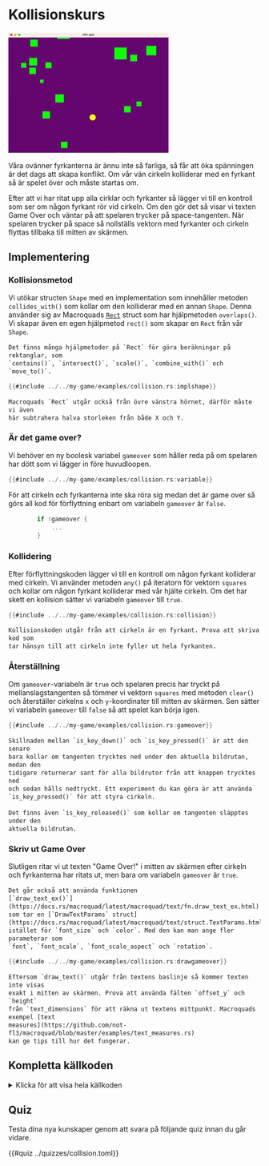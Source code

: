 # Kollisionskurs

![Screenshot](images/collision.gif#center)

Våra ovänner fyrkanterna är ännu inte så farliga, så får att öka spänningen är
det dags att skapa konflikt. Om vår vän cirkeln kolliderar med en fyrkant så
är spelet över och måste startas om.

Efter att vi har ritat upp alla cirklar och fyrkanter så lägger vi till en
kontroll som ser om någon fyrkant rör vid cirkeln. Om den gör det så visar vi
texten Game Over och väntar på att spelaren trycker på space-tangenten. När
spelaren trycker på space så nollställs vektorn med fyrkanter och cirkeln
flyttas tillbaka till mitten av skärmen.

## Implementering

### Kollisionsmetod

Vi utökar structen `Shape` med en implementation som innehåller metoden
`collides_with()` som kollar om den kolliderar med en annan `Shape`. Denna
använder sig av Macroquads
[`Rect`](https://docs.rs/macroquad/latest/macroquad/math/struct.Rect.html)
struct som har hjälpmetoden `overlaps()`. Vi skapar även en egen hjälpmetod
`rect()` som skapar en `Rect` från vår `Shape`.

```admonish info
Det finns många hjälpmetoder på `Rect` för göra beräkningar på rektanglar, som
`contains()`, `intersect()`, `scale()`, `combine_with()` och `move_to()`.
```

```rust
{{#include ../../my-game/examples/collision.rs:implshape}}
```

```admonish note title="Notera"
Macroquads `Rect` utgår också från övre vänstra hörnet, därför måste vi även
här subtrahera halva storleken från både X och Y.
```

### Är det game over?

Vi behöver en ny boolesk variabel `gameover` som håller reda på om spelaren
har dött som vi lägger in före huvudloopen.

```rust
{{#include ../../my-game/examples/collision.rs:variable}}
```

För att cirkeln och fyrkanterna inte ska röra sig medan det är game over så
görs all kod för förflyttning enbart om variabeln `gameover` är `false`.

```rust
        if !gameover {
            ...
        }
```

### Kollidering

Efter förflyttningskoden lägger vi till en kontroll om någon fyrkant
kolliderar med cirkeln. Vi använder metoden `any()` på iteratorn för vektorn
`squares` och kollar om någon fyrkant kolliderar med vår hjälte cirkeln. Om
det har skett en kollision sätter vi variabeln `gameover` till `true`.

```rust
{{#include ../../my-game/examples/collision.rs:collision}}
```

```admonish tip title="Utmaning" class="challenge"
Kollisionskoden utgår från att cirkeln är en fyrkant. Prova att skriva kod som
tar hänsyn till att cirkeln inte fyller ut hela fyrkanten.
```

### Återställning

Om `gameover`-variabeln är `true` och spelaren precis har tryckt på
mellanslagstangenten så tömmer vi vektorn `squares` med metoden `clear()` och
återställer cirkelns `x` och `y`-koordinater till mitten av skärmen. Sen
sätter vi variabeln `gameover` till `false` så att spelet kan börja igen.

```rust
{{#include ../../my-game/examples/collision.rs:gameover}}
```

```admonish info
Skillnaden mellan `is_key_down()` och `is_key_pressed()` är att den senare
bara kollar om tangenten trycktes ned under den aktuella bildrutan, medan den
tidigare returnerar sant för alla bildrutor från att knappen trycktes ned
och sedan hålls nedtryckt. Ett experiment du kan göra är att använda
`is_key_pressed()` för att styra cirkeln.

Det finns även `is_key_released()` som kollar om tangenten släpptes under den
aktuella bildrutan.
```

### Skriv ut Game Over

Slutligen ritar vi ut texten "Game Over!" i mitten av skärmen efter cirkeln
och fyrkanterna har ritats ut, men bara om variabeln `gameover` är `true`.

```admonish info
Det går också att använda funktionen
[`draw_text_ex()`](https://docs.rs/macroquad/latest/macroquad/text/fn.draw_text_ex.html)
som tar en [`DrawTextParams` struct](https://docs.rs/macroquad/latest/macroquad/text/struct.TextParams.html)
istället för `font_size` och `color`. Med den kan man ange fler parameterar som
`font`, `font_scale`, `font_scale_aspect` och `rotation`.
```

```rust
{{#include ../../my-game/examples/collision.rs:drawgameover}}
```

```admonish tip title="Utmaning" class="challenge"
Eftersom `draw_text()` utgår från textens baslinje så kommer texten inte visas
exakt i mitten av skärmen. Prova att använda fälten `offset_y` och `height`
från `text_dimensions` för att räkna ut textens mittpunkt. Macroquads exempel [text
measures](https://github.com/not-fl3/macroquad/blob/master/examples/text_measures.rs)
kan ge tips till hur det fungerar.
```

<div class="noprint">

## Kompletta källkoden

<details>
  <summary>Klicka för att visa hela källkoden</summary>

```rust
{{#include ../../my-game/examples/collision.rs:all}}
```
</details>
</div>

## Quiz

Testa dina nya kunskaper genom att svara på följande quiz innan du går vidare.

{{#quiz ../quizzes/collision.toml}}
